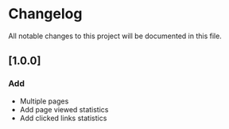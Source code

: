 # Changelog
All notable changes to this project will be documented in this file.

## [1.0.0]
### Add
- Multiple pages
- Add page viewed statistics
- Add clicked links statistics
